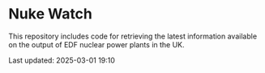 # Nuke Watch

This repository includes code for retrieving the latest information available on the output of EDF nuclear power plants in the UK.

Last updated: 2025-03-01 19:10